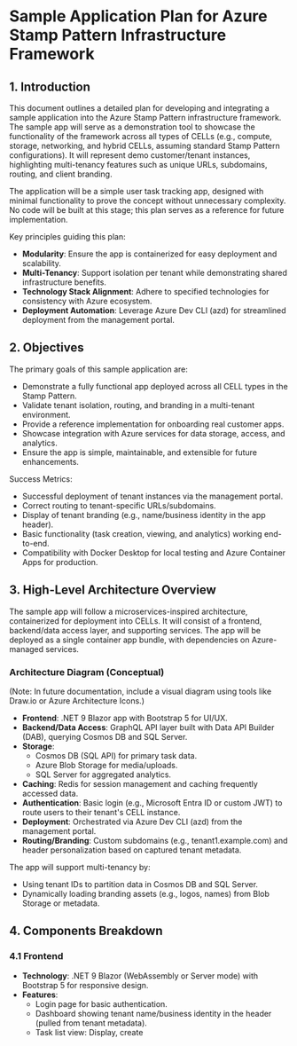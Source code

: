 # Sample Application Plan for Azure Stamp Pattern Infrastructure Framework

## 1. Introduction

This document outlines a detailed plan for developing and integrating a sample application into the Azure Stamp Pattern infrastructure framework. The sample app will serve as a demonstration tool to showcase the functionality of the framework across all types of CELLs (e.g., compute, storage, networking, and hybrid CELLs, assuming standard Stamp Pattern configurations). It will represent demo customer/tenant instances, highlighting multi-tenancy features such as unique URLs, subdomains, routing, and client branding.

The application will be a simple user task tracking app, designed with minimal functionality to prove the concept without unnecessary complexity. No code will be built at this stage; this plan serves as a reference for future implementation.

Key principles guiding this plan:
- **Modularity**: Ensure the app is containerized for easy deployment and scalability.
- **Multi-Tenancy**: Support isolation per tenant while demonstrating shared infrastructure benefits.
- **Technology Stack Alignment**: Adhere to specified technologies for consistency with Azure ecosystem.
- **Deployment Automation**: Leverage Azure Dev CLI (azd) for streamlined deployment from the management portal.

## 2. Objectives

The primary goals of this sample application are:
- Demonstrate a fully functional app deployed across all CELL types in the Stamp Pattern.
- Validate tenant isolation, routing, and branding in a multi-tenant environment.
- Provide a reference implementation for onboarding real customer apps.
- Showcase integration with Azure services for data storage, access, and analytics.
- Ensure the app is simple, maintainable, and extensible for future enhancements.

Success Metrics:
- Successful deployment of tenant instances via the management portal.
- Correct routing to tenant-specific URLs/subdomains.
- Display of tenant branding (e.g., name/business identity in the app header).
- Basic functionality (task creation, viewing, and analytics) working end-to-end.
- Compatibility with Docker Desktop for local testing and Azure Container Apps for production.

## 3. High-Level Architecture Overview

The sample app will follow a microservices-inspired architecture, containerized for deployment into CELLs. It will consist of a frontend, backend/data access layer, and supporting services. The app will be deployed as a single container app bundle, with dependencies on Azure-managed services.

### Architecture Diagram (Conceptual)
(Note: In future documentation, include a visual diagram using tools like Draw.io or Azure Architecture Icons.)

- **Frontend**: .NET 9 Blazor app with Bootstrap 5 for UI/UX.
- **Backend/Data Access**: GraphQL API layer built with Data API Builder (DAB), querying Cosmos DB and SQL Server.
- **Storage**:
  - Cosmos DB (SQL API) for primary task data.
  - Azure Blob Storage for media/uploads.
  - SQL Server for aggregated analytics.
- **Caching**: Redis for session management and caching frequently accessed data.
- **Authentication**: Basic login (e.g., Microsoft Entra ID or custom JWT) to route users to their tenant's CELL instance.
- **Deployment**: Orchestrated via Azure Dev CLI (azd) from the management portal.
- **Routing/Branding**: Custom subdomains (e.g., tenant1.example.com) and header personalization based on captured tenant metadata.

The app will support multi-tenancy by:
- Using tenant IDs to partition data in Cosmos DB and SQL Server.
- Dynamically loading branding assets (e.g., logos, names) from Blob Storage or metadata.

## 4. Components Breakdown

### 4.1 Frontend
- **Technology**: .NET 9 Blazor (WebAssembly or Server mode) with Bootstrap 5 for responsive design.
- **Features**:
  - Login page for basic authentication.
  - Dashboard showing tenant name/business identity in the header (pulled from tenant metadata).
  - Task list view: Display, create